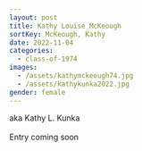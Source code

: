 ```yaml
---
layout: post
title: Kathy Louise McKeough
sortKey: McKeough, Kathy
date: 2022-11-04
categories:
  - class-of-1974
images:
  - /assets/kathymckeough74.jpg
  - /assets/kathykunka2022.jpg
gender: female
---
```

a﻿ka Kathy L. Kunka\
\
E﻿ntry coming soon